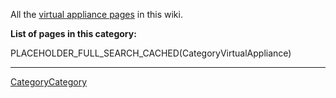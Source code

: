 
All the [virtual appliance pages](/src/virtual-appliances/index.md) in this wiki.

**List of pages in this category:**

PLACEHOLDER_FULL_SEARCH_CACHED(CategoryVirtualAppliance)

----
[CategoryCategory](/src/CategoryCategory/index.md)
